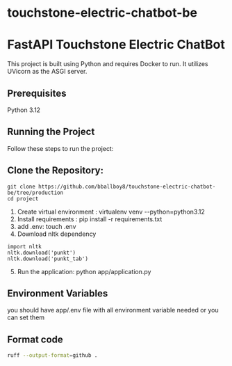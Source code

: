 # touchstone-electric-chatbot-be

# FastAPI Touchstone Electric ChatBot

This project is built using Python and requires Docker to run. It utilizes UVicorn as the ASGI server.

## Prerequisites

Python 3.12

## Running the Project

Follow these steps to run the project:

## Clone the Repository:

```
git clone https://github.com/bballboy8/touchstone-electric-chatbot-be/tree/production
cd project
```

1. Create virtual environment : virtualenv venv --python=python3.12
2. Install requirements : pip install -r requirements.txt
3. add .env: touch .env
4. Download nltk dependency 
```
import nltk
nltk.download('punkt')
nltk.download('punkt_tab')

```
5. Run the application: python app/application.py


## Environment Variables

you should have app/.env file with all environment variable needed or you can set them



## Format code
```bash
ruff --output-format=github .  
```
